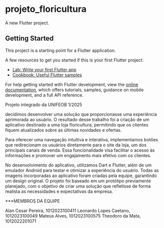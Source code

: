 # projeto_floricultura

A new Flutter project.

## Getting Started

This project is a starting point for a Flutter application.

A few resources to get you started if this is your first Flutter project:

- [Lab: Write your first Flutter app](https://docs.flutter.dev/get-started/codelab)
- [Cookbook: Useful Flutter samples](https://docs.flutter.dev/cookbook)

For help getting started with Flutter development, view the
[online documentation](https://docs.flutter.dev/), which offers tutorials,
samples, guidance on mobile development, and a full API reference.


Projeto integrado da UNIFEOB 1/2025

decidimos desenvolver uma solução que proporcionasse uma experiência aprimorada ao usuário. O resultado desse trabalho foi a criação de um aplicativo destinado a uma loja floricultura, permitindo que os clientes fiquem atualizados sobre as últimas novidades e ofertas.

Para oferecer uma navegação intuitiva e interativa, implementamos botões que redirecionam os usuários diretamente para o site da loja, um dos principais canais de venda. Essa funcionalidade visa facilitar o acesso às informações e promover um engajamento mais efetivo com os clientes.

No desenvolvimento do aplicativo, utilizamos Dart e Flutter, além de um emulador Android para testar e otimizar a experiência do usuário. Todas as imagens incorporadas ao aplicativo foram criadas pela equipe, garantindo um design original. O projeto foi baseado em um protótipo previamente planejado, com o objetivo de criar uma solução que refletisse de forma realista as necessidades e expectativas da empresa.

***MEMBROS DA EQUIPE

Alan Cesar Pereira, 1012023100411
Leonardo Lopes Caetano, 1012023100049
Mateus Alves, 1012023100575
Theodoro da Mata, 1012022201071
